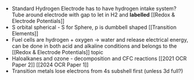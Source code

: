 - Standard Hydrogen Electrode has to have hydrogen intake system? Tube around electrode with gap to let in H2 and **labelled** [[Redox & Electrode Potentials]]
- S orbital spherical - S for Sphere, p is dumbbell shaped [[Transition Elements]] 
- Fuel cells are hydrogen + oxygen -> water and release electrical energy, can be done in both acid and alkaline conditions and belongs to the [[Redox & Electrode Potentials]] topic
- Haloalkanes and ozone - decomposition and CFC reactions [[2021 OCR Paper 2]] [[2024 OCR Paper 1]]
- Transition metals lose electrons from 4s subshell first (unless 3d full?)